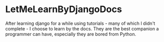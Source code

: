 # LetMeLearnByDjangoDocs
After learning django for a while using tutorials - many of which I didn't complete - I choose to learn by the docs. They are the best companion a programmer can have, especially they are bored from Python.
